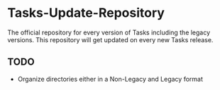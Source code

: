 # Tasks-Update-Repository
The official repository for every version of Tasks including the legacy versions. This repository will get updated on every new Tasks release.

## TODO
- Organize directories either in a Non-Legacy and Legacy format
